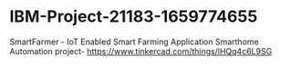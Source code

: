 # IBM-Project-21183-1659774655
SmartFarmer - IoT Enabled Smart Farming Application
Smarthome Automation project- https://www.tinkercad.com/things/lHQq4c6L9SG
